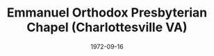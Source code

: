 ---
date: &id001 1972-09-16
end_date: null
location:
  address: None
  city: Charlottesville
  state: VA
minister:
- end: 1974-02-01
  name: Timothy Gregson
  start: 1973-01-01
  type: Evangelist
ministers:
- Timothy Gregson
name: Emmanuel Orthodox Presbyterian Chapel
names: null
origination_date: *id001
raw_data: "VIRGINIA\nCharlottesville\nEmmanuel Orthodox Presbyterian Chapel (September\
  \ 16, 1972\u2013February 1, 1974)\nEvangelist: Timothy Gregson, 1973\u201374"
received_from: null
states:
- VA
status:
  active: false
  end_date: 1974-02-01
  reason: null
  received_from: null
  withdrawal_to: null
title: Emmanuel Orthodox Presbyterian Chapel (Charlottesville VA)

---